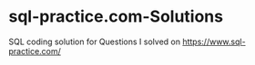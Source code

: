 # sql-practice.com-Solutions
SQL coding solution for Questions I solved on https://www.sql-practice.com/
